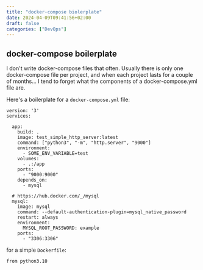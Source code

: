 ```yaml
---
title: "docker-compose biolerplate"
date: 2024-04-09T09:41:56+02:00
draft: false
categories: ["DevOps"]
---
```



## docker-compose boilerplate

I don't write docker-compose files that often. Usually there is only one docker-compose file per project, and when each project lasts for a couple of months... I tend to forget what the components of a docker-compose.yml file are.

Here's a boilerplate for a `docker-compose.yml` file:

```
version: '3'
services:

  app:
    build: .
    image: test_simple_http_server:latest
    command: ["python3", "-m", "http.server", "9000"]
    environment:
      - SOME_ENV_VARIABLE=test
    volumes:
      - .:/app
    ports:
      - "9000:9000"
    depends_on:
      - mysql

  # https://hub.docker.com/_/mysql
  mysql:
    image: mysql
    command: --default-authentication-plugin=mysql_native_password
    restart: always
    environment:
      MYSQL_ROOT_PASSWORD: example
    ports:
      - "3306:3306"
```

for a simple `Dockerfile`:

```
from python3.10
```